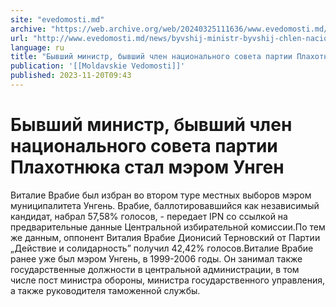 ```yaml
---
site: "evedomosti.md"
archive: "https://web.archive.org/web/20240325111636/www.evedomosti.md/news/byvshij-ministr-byvshij-chlen-nacionalnogo-soveta-partii-pla"
url: "http://www.evedomosti.md/news/byvshij-ministr-byvshij-chlen-nacionalnogo-soveta-partii-pla"
language: ru
title: "Бывший министр, бывший член национального совета партии Плахотнюка стал мэром Унген"
publication: '[[Moldavskie Vedomosti]]'
published: 2023-11-20T09:43
---
```


# Бывший министр, бывший член национального совета партии Плахотнюка стал мэром Унген

Виталие Врабие был избран во втором туре местных выборов мэром муниципалитета Унгень. Врабие, баллотировавшийся как независимый кандидат, набрал 57,58% голосов, - передает IPN со ссылкой на предварительные данные Центральной избирательной комиссии.По тем же данным, оппонент Виталия Врабие Дионисий Терновский от Партии „Действие и солидарность” получил 42,42% голосов.Виталие Врабие ранее уже был мэром Унгень, в 1999-2006 годы. Он занимал также государственные должности в центральной администрации, в том числе пост министра обороны, министра государственного управления, а также руководителя таможенной службы.
